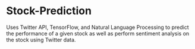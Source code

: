 # Stock-Prediction
Uses Twitter API, TensorFlow, and Natural Language Processing to predict the performance of a given stock as well as perform sentiment analysis on the stock using Twitter data.
